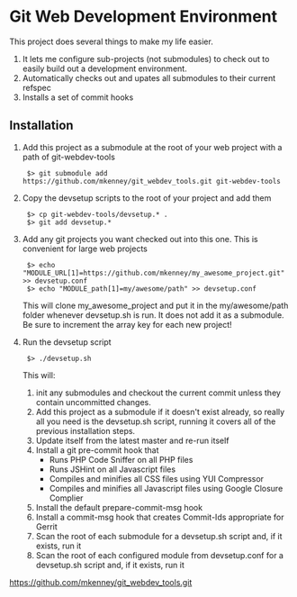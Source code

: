 Git Web Development Environment
===============================

This project does several things to make my life easier.

1.  It lets me configure sub-projects (not submodules) to check out to easily
    build out a development environment.
2.  Automatically checks out and upates all submodules to their current refspec
3.  Installs a set of commit hooks

Installation
------------

1. Add this project as a submodule at the root of your web project with a path of git-webdev-tools

        $> git submodule add https://github.com/mkenney/git_webdev_tools.git git-webdev-tools

2. Copy the devsetup scripts to the root of your project and add them

        $> cp git-webdev-tools/devsetup.* .
        $> git add devsetup.*

3. Add any git projects you want checked out into this one.  This is convenient for large web projects

        $> echo "MODULE_URL[1]=https://github.com/mkenney/my_awesome_project.git" >> devsetup.conf
        $> echo "MODULE_path[1]=my/awesome/path" >> devsetup.conf

   This will clone my_awesome_project and put it in the my/awesome/path folder whenever devsetup.sh is
   run.  It does not add it as a submodule.  Be sure to increment the array key for each new project!

4. Run the devsetup script

        $> ./devsetup.sh

   This will:
   1. init any submodules and checkout the current commit unless they contain uncommitted
   changes.
   2. Add this project as a submodule if it doesn't exist already, so really all you need is the devsetup.sh
   script, running it covers all of the previous installation steps.
   3. Update itself from the latest master and re-run itself
   4. Install a git pre-commit hook that
       * Runs PHP Code Sniffer on all PHP files
       * Runs JSHint on all Javascript files
       * Compiles and minifies all CSS files using YUI Compressor
       * Compiles and minifies all Javascript files using Google Closure Complier
   5. Install the default prepare-commit-msg hook
   6. Install a commit-msg hook that creates Commit-Ids appropriate for Gerrit
   7. Scan the root of each submodule for a devsetup.sh script and, if it exists, run it
   7. Scan the root of each configured module from devsetup.conf for a devsetup.sh script and, if it
   exists, run it


https://github.com/mkenney/git_webdev_tools.git

